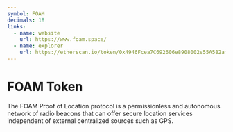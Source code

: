 ```yaml
---
symbol: FOAM
decimals: 18
links:
  - name: website
    url: https://www.foam.space/
  - name: explorer
    url: https://etherscan.io/token/0x4946Fcea7C692606e8908002e55A582af44AC121
---
```


# FOAM Token

The FOAM Proof of Location protocol is a permissionless and autonomous network of radio beacons that can offer secure location services independent of external centralized sources such as GPS.
